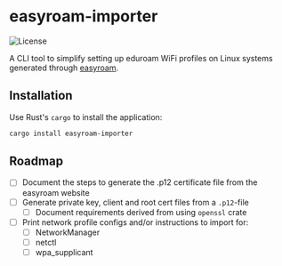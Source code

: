 # easyroam-importer

![License](https://img.shields.io/github/license/pflakus/easyroam-importer)

A CLI tool to simplify setting up eduroam WiFi profiles on Linux systems generated through [easyroam](https://easyroam.de).

## Installation

Use Rust's `cargo` to install the application:

```bash
cargo install easyroam-importer
```

## Roadmap

- [ ] Document the steps to generate the .p12 certificate file from the easyroam website
- [ ] Generate private key, client and root cert files from a `.p12`-file
    - [ ] Document requirements derived from using `openssl` crate
- [ ] Print network profile configs and/or instructions to import for:
    - [ ] NetworkManager
    - [ ] netctl
    - [ ] wpa_supplicant
